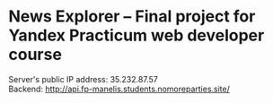 # News Explorer – Final project for Yandex Practicum web developer course

Server's public IP address: 35.232.87.57  
Backend: http://api.fp-manelis.students.nomoreparties.site/
